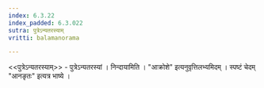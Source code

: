 ```yaml
---
index: 6.3.22
index_padded: 6.3.022
sutra: पुत्रेऽन्यतरस्याम्
vritti: balamanorama

---
```

<<पुत्रेऽन्यतरस्याम्>> - पुत्रेऽन्यतरस्यां । निन्दायामिति । "आक्रोशे" इत्यनुवृत्तिलभ्यमिदम् । स्पष्टं चेदम् "आनङृतः" इत्यत्र भाष्ये ।